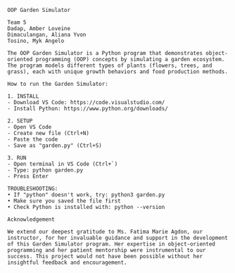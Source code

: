 `OOP Garden Simulator`

`Team 5`  
`Dadap, Amber Loveine`  
`Dimaculangan, Aliana Yvon`  
`Tosino, Myk Angelo`

`The OOP Garden Simulator is a Python program that demonstrates object-oriented programming (OOP) concepts by simulating a garden ecosystem. The program models different types of plants (flowers, trees, and grass), each with unique growth behaviors and food production methods.`

`How to run the Garden Simulator:`

`1. INSTALL`  
`- Download VS Code: https://code.visualstudio.com/`  
`- Install Python: https://www.python.org/downloads/`

`2. SETUP`  
`- Open VS Code`  
`- Create new file (Ctrl+N)`  
`- Paste the code`  
`- Save as "garden.py" (Ctrl+S)`

`3. RUN`  
``- Open terminal in VS Code (Ctrl+`)``  
`- Type: python garden.py`  
`- Press Enter`

`TROUBLESHOOTING:`  
`• If "python" doesn't work, try: python3 garden.py`  
`• Make sure you saved the file first`  
`• Check Python is installed with: python --version`

`Acknowledgement`

`We extend our deepest gratitude to Ms. Fatima Marie Agdon, our instructor, for her invaluable guidance and support in the development of this Garden Simulator program. Her expertise in object-oriented programming and her patient mentorship were instrumental to our success. This project would not have been possible without her insightful feedback and encouragement.`

